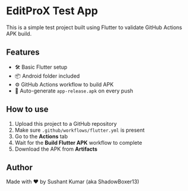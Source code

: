 # EditProX Test App

This is a simple test project built using Flutter to validate GitHub Actions APK build.

## Features

- 🛠 Basic Flutter setup
- 📦 Android folder included
- ⚙️ GitHub Actions workflow to build APK
- 🚀 Auto-generate `app-release.apk` on every push

## How to use

1. Upload this project to a GitHub repository
2. Make sure `.github/workflows/flutter.yml` is present
3. Go to the **Actions** tab
4. Wait for the **Build Flutter APK** workflow to complete
5. Download the APK from **Artifacts**

## Author

Made with ❤️ by Sushant Kumar (aka ShadowBoxer13)
